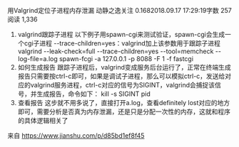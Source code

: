 用Valgrind定位子进程内存泄漏
动静之逸关注
0.1682018.09.17 17:29:19字数 257阅读 1,336
1. valgrind跟踪子进程
以下例子用spawn-cgi来测试验证，spawn-cgi会生成一个cgi子进程
--trace-children=yes：valgrind加上该参数用于跟踪子进程
valgrind --leak-check=full --trace-children=yes --tool=memcheck --log-file=a.log spawn-fcgi -a 127.0.0.1 -p 8088 -F 1 -f fastcgi
2. 如何生成报告
跟踪子进程后，valgrind变成服务后台运行了，正常在终端生成报告只需要按ctrl-c即可，如果是调试子进程，那么可以模拟ctrl-c，发送给对应的valgrind服务进程，ctrl-c对应的信号为SIGINT，valgrind会捕捉该信号，并生成报告，命令如下：
kill -s SIGINT pid
3. 查看报告
这步就不用多说了，直接打开a.log，查看definitely lost对应的地方即可，需要分析是否真为内存泄漏，还是只是分配一次性的内存，这就和程序的具体逻辑相关了

来自 <https://www.jianshu.com/p/d85bd1ef8f45> 
